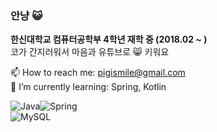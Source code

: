 ### 안냥 😺
**한신대학교 컴퓨터공학부 4학년 재학 중 (2018.02 ~ )**   
코가 간지러워서 마음과 유튜브로 😸 키워요    

📫 How to reach me: pigismile@gmail.com   
🌱 I’m currently learning: Spring, Kotlin   

<img alt="Java" src ="https://img.shields.io/badge/Java-007396.svg?&style=for-the-badge&logo=Java&logoColor=FFFFFF"/><img alt="Spring" src ="https://img.shields.io/badge/Spring-6DB33F.svg?&style=for-the-badge&logo=Spring&logoColor=FFFFFF"/>   
<img alt="MySQL" src ="https://img.shields.io/badge/MySQL-4479A1.svg?&style=for-the-badge&logo=MySQL&logoColor=FFFFFF"/>
<!--
**NaHyeonJeong/NaHyeonJeong** is a ✨ _special_ ✨ repository because its `README.md` (this file) appears on your GitHub profile.

Here are some ideas to get you started:
- 📝 Certificate:   
- 🔭 I’m currently working on ...
- 🌱 I’m currently learning ...
- 👯 I’m looking to collaborate on ...
- 🤔 I’m looking for help with ...
- 💬 Ask me about ...
- 📫 How to reach me: ...
- 😄 Pronouns: ...
- ⚡ Fun fact: ...
-->
